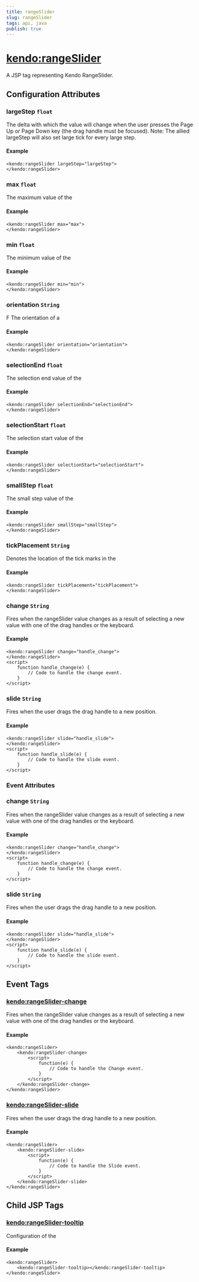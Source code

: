 ```yaml
---
title: rangeSlider
slug: rangeSlider
tags: api, java
publish: true
---
```


# <kendo:rangeSlider>
A JSP tag representing Kendo RangeSlider.

## Configuration Attributes


### largeStep `float`

The delta with which the value will change when the user presses the Page Up or Page Down key (the drag
handle must be focused). Note: The allied largeStep will also set large tick for every large step.

#### Example
    <kendo:rangeSlider largeStep="largeStep">
    </kendo:rangeSlider>



### max `float`

The maximum value of the

#### Example
    <kendo:rangeSlider max="max">
    </kendo:rangeSlider>



### min `float`

The minimum value of the

#### Example
    <kendo:rangeSlider min="min">
    </kendo:rangeSlider>



### orientation `String`

F
The orientation of a

#### Example
    <kendo:rangeSlider orientation="orientation">
    </kendo:rangeSlider>



### selectionEnd `float`

The selection end value of the

#### Example
    <kendo:rangeSlider selectionEnd="selectionEnd">
    </kendo:rangeSlider>



### selectionStart `float`

The selection start value of the

#### Example
    <kendo:rangeSlider selectionStart="selectionStart">
    </kendo:rangeSlider>



### smallStep `float`

The small step value of the

#### Example
    <kendo:rangeSlider smallStep="smallStep">
    </kendo:rangeSlider>



### tickPlacement `String`

Denotes the location of the tick marks in the

#### Example
    <kendo:rangeSlider tickPlacement="tickPlacement">
    </kendo:rangeSlider>



### change `String`

Fires when the rangeSlider value changes as a result of selecting a new value with one of the drag handles or the keyboard.

#### Example
    <kendo:rangeSlider change="handle_change">
    </kendo:rangeSlider>
    <script>
        function handle_change(e) {
            // Code to handle the change event.
        }
    </script>



### slide `String`

Fires when the user drags the drag handle to a new position.

#### Example
    <kendo:rangeSlider slide="handle_slide">
    </kendo:rangeSlider>
    <script>
        function handle_slide(e) {
            // Code to handle the slide event.
        }
    </script>



### Event Attributes


### change `String`

Fires when the rangeSlider value changes as a result of selecting a new value with one of the drag handles or the keyboard.

#### Example
    <kendo:rangeSlider change="handle_change">
    </kendo:rangeSlider>
    <script>
        function handle_change(e) {
            // Code to handle the change event.
        }
    </script>



### slide `String`

Fires when the user drags the drag handle to a new position.

#### Example
    <kendo:rangeSlider slide="handle_slide">
    </kendo:rangeSlider>
    <script>
        function handle_slide(e) {
            // Code to handle the slide event.
        }
    </script>


## Event Tags
 
### <kendo:rangeSlider-change>

Fires when the rangeSlider value changes as a result of selecting a new value with one of the drag handles or the keyboard.

#### Example
    <kendo:rangeSlider>
        <kendo:rangeSlider-change>
            <script>
                function(e) {
                    // Code to handle the Change event.
                }
            </script>
        </kendo:rangeSlider-change>
    </kendo:rangeSlider>
 
### <kendo:rangeSlider-slide>

Fires when the user drags the drag handle to a new position.

#### Example
    <kendo:rangeSlider>
        <kendo:rangeSlider-slide>
            <script>
                function(e) {
                    // Code to handle the Slide event.
                }
            </script>
        </kendo:rangeSlider-slide>
    </kendo:rangeSlider>
 

## Child JSP Tags

### [<kendo:rangeSlider-tooltip>](/api/wrappers/jsp/rangeslider/tooltip)

Configuration of the

#### Example

    <kendo:rangeSlider>
        <kendo:rangeSlider-tooltip></kendo:rangeSlider-tooltip>
    </kendo:rangeSlider>
   

